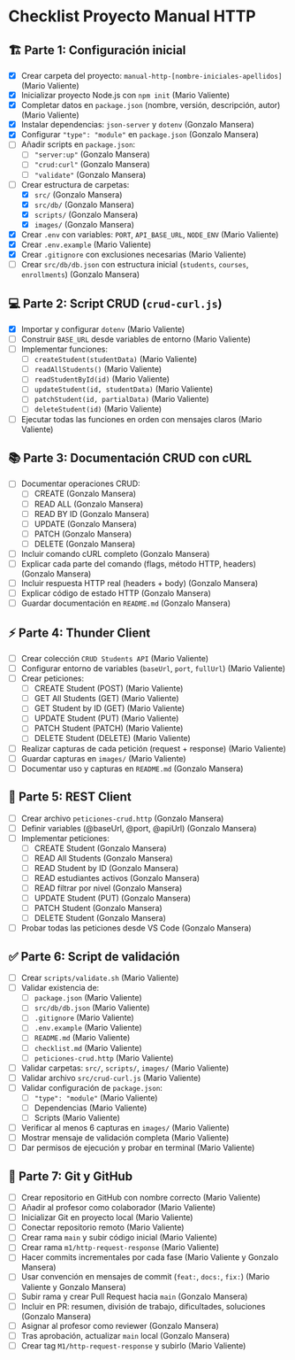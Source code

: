 # Checklist Proyecto Manual HTTP

## 🏗 Parte 1: Configuración inicial

- [X] Crear carpeta del proyecto: `manual-http-[nombre-iniciales-apellidos]` (Mario Valiente)
- [X] Inicializar proyecto Node.js con `npm init` (Mario Valiente)
- [x] Completar datos en `package.json` (nombre, versión, descripción, autor) (Mario Valiente)
- [x] Instalar dependencias: `json-server` y `dotenv` (Gonzalo Mansera)
- [x] Configurar `"type": "module"` en `package.json` (Gonzalo Mansera)
- [ ] Añadir scripts en `package.json`:
  - [ ] `"server:up"` (Gonzalo Mansera)
  - [ ] `"crud:curl"` (Gonzalo Mansera)
  - [ ] `"validate"` (Gonzalo Mansera)
- [ ] Crear estructura de carpetas:
  - [x] `src/` (Gonzalo Mansera)
  - [x] `src/db/` (Gonzalo Mansera)
  - [x] `scripts/` (Gonzalo Mansera)
  - [x] `images/` (Gonzalo Mansera)
- [X] Crear `.env` con variables: `PORT`, `API_BASE_URL`, `NODE_ENV` (Mario Valiente)
- [X] Crear `.env.example` (Mario Valiente)
- [X] Crear `.gitignore` con exclusiones necesarias (Mario Valiente)
- [ ] Crear `src/db/db.json` con estructura inicial (`students`, `courses`, `enrollments`) (Gonzalo Mansera)

## 💻 Parte 2: Script CRUD (`crud-curl.js`)

- [X] Importar y configurar `dotenv` (Mario Valiente)
- [ ] Construir `BASE_URL` desde variables de entorno (Mario Valiente)
- [ ] Implementar funciones:
  - [ ] `createStudent(studentData)` (Mario Valiente)
  - [ ] `readAllStudents()` (Mario Valiente)
  - [ ] `readStudentById(id)` (Mario Valiente)
  - [ ] `updateStudent(id, studentData)` (Mario Valiente)
  - [ ] `patchStudent(id, partialData)` (Mario Valiente)
  - [ ] `deleteStudent(id)` (Mario Valiente)
- [ ] Ejecutar todas las funciones en orden con mensajes claros (Mario Valiente)

## 📚 Parte 3: Documentación CRUD con cURL

- [ ] Documentar operaciones CRUD:
  - [ ] CREATE (Gonzalo Mansera)
  - [ ] READ ALL (Gonzalo Mansera)
  - [ ] READ BY ID (Gonzalo Mansera)
  - [ ] UPDATE (Gonzalo Mansera)
  - [ ] PATCH (Gonzalo Mansera)
  - [ ] DELETE (Gonzalo Mansera)
- [ ] Incluir comando cURL completo (Gonzalo Mansera)
- [ ] Explicar cada parte del comando (flags, método HTTP, headers) (Gonzalo Mansera)
- [ ] Incluir respuesta HTTP real (headers + body) (Gonzalo Mansera)
- [ ] Explicar código de estado HTTP (Gonzalo Mansera)
- [ ] Guardar documentación en `README.md` (Gonzalo Mansera)

## ⚡ Parte 4: Thunder Client

- [ ] Crear colección `CRUD Students API` (Mario Valiente)
- [ ] Configurar entorno de variables (`baseUrl`, `port`, `fullUrl`) (Mario Valiente)
- [ ] Crear peticiones:
  - [ ] CREATE Student (POST) (Mario Valiente)
  - [ ] GET All Students (GET) (Mario Valiente)
  - [ ] GET Student by ID (GET) (Mario Valiente)
  - [ ] UPDATE Student (PUT) (Mario Valiente)
  - [ ] PATCH Student (PATCH) (Mario Valiente)
  - [ ] DELETE Student (DELETE) (Mario Valiente)
- [ ] Realizar capturas de cada petición (request + response) (Mario Valiente)
- [ ] Guardar capturas en `images/` (Mario Valiente)
- [ ] Documentar uso y capturas en `README.md` (Gonzalo Mansera)

## 📝 Parte 5: REST Client

- [ ] Crear archivo `peticiones-crud.http` (Gonzalo Mansera)
- [ ] Definir variables (@baseUrl, @port, @apiUrl) (Gonzalo Mansera)
- [ ] Implementar peticiones:
  - [ ] CREATE Student (Gonzalo Mansera)
  - [ ] READ All Students (Gonzalo Mansera)
  - [ ] READ Student by ID (Gonzalo Mansera)
  - [ ] READ estudiantes activos (Gonzalo Mansera)
  - [ ] READ filtrar por nivel (Gonzalo Mansera)
  - [ ] UPDATE Student (PUT) (Gonzalo Mansera)
  - [ ] PATCH Student (Gonzalo Mansera)
  - [ ] DELETE Student (Gonzalo Mansera)
- [ ] Probar todas las peticiones desde VS Code (Gonzalo Mansera)

## ✅ Parte 6: Script de validación

- [ ] Crear `scripts/validate.sh` (Mario Valiente)
- [ ] Validar existencia de:
  - [ ] `package.json` (Mario Valiente)
  - [ ] `src/db/db.json` (Mario Valiente)
  - [ ] `.gitignore` (Mario Valiente)
  - [ ] `.env.example` (Mario Valiente)
  - [ ] `README.md` (Mario Valiente)
  - [ ] `checklist.md` (Mario Valiente)
  - [ ] `peticiones-crud.http` (Mario Valiente)
- [ ] Validar carpetas: `src/`, `scripts/`, `images/` (Mario Valiente)
- [ ] Validar archivo `src/crud-curl.js` (Mario Valiente)
- [ ] Validar configuración de `package.json`:
  - [ ] `"type": "module"` (Mario Valiente)
  - [ ] Dependencias (Mario Valiente)
  - [ ] Scripts (Mario Valiente)
- [ ] Verificar al menos 6 capturas en `images/` (Mario Valiente)
- [ ] Mostrar mensaje de validación completa (Mario Valiente)
- [ ] Dar permisos de ejecución y probar en terminal (Mario Valiente)

## 🌿 Parte 7: Git y GitHub

- [ ] Crear repositorio en GitHub con nombre correcto (Mario Valiente)
- [ ] Añadir al profesor como colaborador (Mario Valiente)
- [ ] Inicializar Git en proyecto local (Mario Valiente)
- [ ] Conectar repositorio remoto (Mario Valiente)
- [ ] Crear rama `main` y subir código inicial (Mario Valiente)
- [ ] Crear rama `m1/http-request-response` (Mario Valiente)
- [ ] Hacer commits incrementales por cada fase (Mario Valiente y Gonzalo Mansera)
- [ ] Usar convención en mensajes de commit (`feat:`, `docs:`, `fix:`) (Mario Valiente y Gonzalo Mansera)
- [ ] Subir rama y crear Pull Request hacia `main` (Gonzalo Mansera)
- [ ] Incluir en PR: resumen, división de trabajo, dificultades, soluciones (Gonzalo Mansera)
- [ ] Asignar al profesor como reviewer (Gonzalo Mansera)
- [ ] Tras aprobación, actualizar `main` local (Gonzalo Mansera)
- [ ] Crear tag `M1/http-request-response` y subirlo (Mario Valiente)